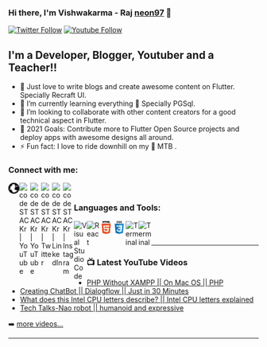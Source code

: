 ### Hi there, I'm Vishwakarma - Raj [neon97][website] 👋



[![Twitter Follow](https://img.shields.io/twitter/follow/Vishwak10925695?color=1DA1F2&logo=twitter&style=for-the-badge)](https://twitter.com/Vishwak10925695)
[![Youtube Follow](https://img.shields.io/youtube/channel/subscribers/UCRhmjCnvOgULTzEFe-Jpfdw?label=Edutech%20Load&style=social)](https://www.youtube.com/channel/UCRhmjCnvOgULTzEFe-Jpfdw)


## I'm a Developer, Blogger, Youtuber and a Teacher!!

- 🔭 Just love to write blogs and create awesome content on Flutter. Specially Recraft UI.
- 🌱 I’m currently learning everything 🤣 Specially PGSql.
- 👯 I’m looking to collaborate with other content creators for a good technical aspect in Flutter.
- 🥅 2021 Goals: Contribute more to Flutter Open Source projects and deploy apps with awesome designs all around.
- ⚡ Fun fact: I love to ride downhill on my 🚴 MTB .

### Connect with me:

[<img align="left" alt="codeSTACKr.com" width="22px" src="https://raw.githubusercontent.com/iconic/open-iconic/master/svg/globe.svg" />][website]
[<img align="left" alt="codeSTACKr | YouTube" width="22px" src="https://cdn.jsdelivr.net/npm/simple-icons@v3/icons/youtube.svg" />][youtube]
[<img align="left" alt="codeSTACKr | YouTube" width="22px" src="https://cdn.iconscout.com/icon/free/png-512/medium-47-433328.png" />][medium]
[<img align="left" alt="codeSTACKr | Twitter" width="22px" src="https://cdn.jsdelivr.net/npm/simple-icons@v3/icons/twitter.svg" />][twitter]
[<img align="left" alt="codeSTACKr | LinkedIn" width="22px" src="https://cdn.jsdelivr.net/npm/simple-icons@v3/icons/linkedin.svg" />][linkedin]
[<img align="left" alt="codeSTACKr | Instagram" width="22px" src="https://cdn.jsdelivr.net/npm/simple-icons@v3/icons/instagram.svg" />][instagram]

<br />

### Languages and Tools:

[<img align="left" alt="Visual Studio Code" width="26px" src="https://res.cloudinary.com/startup-grind/image/upload/c_fill,dpr_2.0,f_auto,g_center,h_500,q_auto:good,w_500/v1/gcs/platform-data-dsc/events/flutter-logo-5086DD11C5-seeklogo.com__NkK2lKq.png" />][flutterdesign]
[<img align="left" alt="React" width="26px" src="https://miro.medium.com/max/664/1*Xm96KtLeIAAMtAYWcr1-MA.png" />][flutterweb]
[<img align="left" alt="HTML5" width="26px" src="https://raw.githubusercontent.com/github/explore/80688e429a7d4ef2fca1e82350fe8e3517d3494d/topics/html/html.png" />][htmlplaylist]
[<img align="left" alt="CSS3" width="26px" src="https://raw.githubusercontent.com/github/explore/80688e429a7d4ef2fca1e82350fe8e3517d3494d/topics/css/css.png" />][cssplaylist]
[<img align="left" alt="Terminal" width="26px" src="https://p.kindpng.com/picc/s/476-4768341_javascript-logo-number-angularjs-node-javascript-transparent-background.png" />][jsplaylist]
[<img align="left" alt="Terminal" width="26px" src="https://5.imimg.com/data5/TK/YX/MK/SELLER-1943297/data-structures-training-in-gurgaon-500x500.png" />][datastructure]
<br />
<br />

---

### 📺 Latest YouTube Videos

<!-- YOUTUBE:START -->
- [PHP Without XAMPP || On Mac OS || PHP](https://www.youtube.com/watch?v=UB95TBWvQQE)
- [Creating ChatBot || Dialogflow || Just in 30 Minutes](https://www.youtube.com/watch?v=0SDfi3JvacE)
- [What does this Intel CPU letters describe? || Intel CPU letters explained](https://www.youtube.com/watch?v=GMhtT_eh28k)
- [Tech Talks-Nao robot || humanoid and expressive](https://www.youtube.com/watch?v=FrxO9_78Dx4)
<!-- YOUTUBE:END -->

➡️ [more videos...](https://youtube.com/c/edutechload)

<!-- --- -->
<!-- 
### 📕 Latest Blog Posts -->

<!-- BLOG-POST-LIST:START -->
<!-- - [Microinteractions: Password Validation Animation](https://dev.to/codestackr/microinteractions-password-validation-animation-5629)
- [Notion + YouTube - A Powerful Combination for Productivity](https://dev.to/codestackr/notion-youtube-a-powerful-combination-for-productivity-1def)
- [Regular Expressions (RegEx) Crash Course](https://dev.to/codestackr/regular-expressions-regex-crash-course-248n)
- [Emmet Part 2 - Advanced](https://dev.to/codestackr/emmet-part-2-advanced-4c65)
- [Deno 1.0 Released! (Easy) REST API Example](https://dev.to/codestackr/deno-1-0-released-easy-rest-api-example-2fbl) -->
<!-- BLOG-POST-LIST:END -->

<!-- ➡️ [more blog posts...](https://codestackr.com) -->

---

<!-- <details>
  <summary>:zap: Recent GitHub Activity</summary> -->
  
<!--START_SECTION:activity-->
<!-- 1. 💪 Opened PR [#259](https://github.com/florinpop17/app-ideas/pull/259) in [florinpop17/app-ideas](https://github.com/florinpop17/app-ideas)
2. 🎉 Merged PR [#13](https://github.com/codeSTACKr/codeSTACKr/pull/13) in [codeSTACKr/codeSTACKr](https://github.com/codeSTACKr/codeSTACKr)
3. 💪 Opened PR [#13](https://github.com/codeSTACKr/codeSTACKr/pull/13) in [codeSTACKr/codeSTACKr](https://github.com/codeSTACKr/codeSTACKr)
4. 🎉 Merged PR [#12](https://github.com/codeSTACKr/codeSTACKr/pull/12) in [codeSTACKr/codeSTACKr](https://github.com/codeSTACKr/codeSTACKr)
5. 💪 Opened PR [#12](https://github.com/codeSTACKr/codeSTACKr/pull/12) in [codeSTACKr/codeSTACKr](https://github.com/codeSTACKr/codeSTACKr) -->
<!--END_SECTION:activity-->

<!-- </details>

<details>
  <summary>:zap: GitHub Stats</summary>

  <img align="left" alt="codeSTACKr's GitHub Stats" src="https://github-readme-stats.codestackr.vercel.app/api?username=codeSTACKr&show_icons=true&hide_border=true" />

</details> -->

[website]: https://neon97.github.io/devInfo/
[twitter]: https://twitter.com/Vishwak10925695
[medium]:https://medium.com/@dc.vishwakarma.raj
[youtube]: https://www.youtube.com/c/EduTechLoad
[instagram]: https://www.instagram.com/edutech_load_official/
[linkedin]: https://www.linkedin.com/in/raj-vishwakarma0159/
[flutterplaylist]: https://www.youtube.com/watch?v=kd1CLYLymbI&list=PLUAmoeLDeXnXmV0xnNMpeec44M9EpNkiz
[flutterdesign]:https://www.youtube.com/watch?v=PsBYW15wbmw&list=PLUAmoeLDeXnWKLuEUCfYPBbTqq1V7zrNe&index=1
[flutterweb]:https://www.youtube.com/playlist?list=PLUAmoeLDeXnUe2rpe9RU-GfcDYCepIk44
[htmlplaylist]: https://www.youtube.com/watch?v=qHvN8uNsINU&list=PLUAmoeLDeXnWI6dSDhp7vWko_hk3oJ6gJ
[dialogflow]: https://www.youtube.com/watch?v=0SDfi3JvacE&list=PLUAmoeLDeXnWD0LMIjYWRn-KgtaJuPXzU&index=9
[cssplaylist]: https://www.youtube.com/watch?v=YclrXtzL_X8&list=PLUAmoeLDeXnUuwM_g3-MgDNLgE8EQyXRl
[jsplaylist]:https://www.youtube.com/watch?v=S8nIMz3klAg&list=PLUAmoeLDeXnXmwOuKnkPVgdE1PnFD7O1a
[datastructure]:https://www.youtube.com/playlist?list=PLUAmoeLDeXnUlMv3axuGF38V9fYVtw6xA
